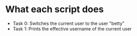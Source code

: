 # What each script does

* Task 0: Switches the current user to the user "betty"
* Task 1: Prints the effective username of the current user

